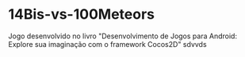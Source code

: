 # 14Bis-vs-100Meteors
Jogo desenvolvido no livro "Desenvolvimento de Jogos para Android: Explore sua imaginação com o framework Cocos2D"
sdvvds
